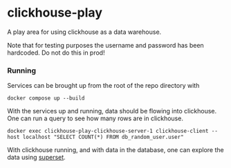 # clickhouse-play
A play area for using clickhouse as a data warehouse.

Note that for testing purposes the username and password has been hardcoded. Do not do this in prod!

### Running

Services can be brought up from the root of the repo directory with
```
docker compose up --build
```

With the services up and running, data should be flowing into clickhouse. One can run a query to see how many rows are in clickhouse.
```
docker exec clickhouse-play-clickhouse-server-1 clickhouse-client --host localhost "SELECT COUNT(*) FROM db_random_user.user"
```

With clickhouse running, and with data in the database, one can explore the data using [superset](services/superset/README.md).